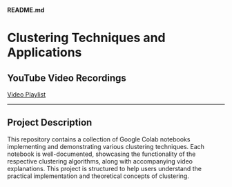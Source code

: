 **README.md**

# **Clustering Techniques and Applications**

## **YouTube Video Recordings**

[Video Playlist](https://youtube.com/dummy-link)

---

## **Project Description**

This repository contains a collection of Google Colab notebooks implementing and demonstrating various clustering techniques. Each notebook is well-documented, showcasing the functionality of the respective clustering algorithms, along with accompanying video explanations. This project is structured to help users understand the practical implementation and theoretical concepts of clustering.
